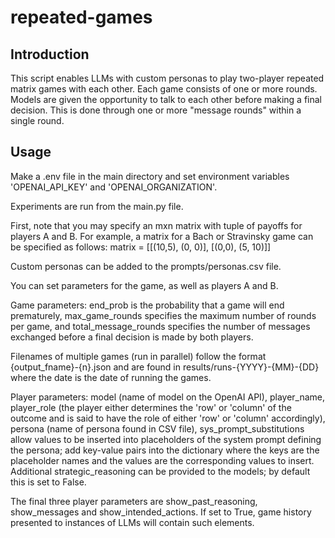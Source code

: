 # repeated-games
## Introduction
This script enables LLMs with custom personas to play two-player repeated matrix games with each other. Each game consists of one or more rounds. Models are given the opportunity to talk to each other before making a final decision. This is done through one or more "message rounds" within a single round.

## Usage
Make a .env file in the main directory and set environment variables 'OPENAI_API_KEY' and 'OPENAI_ORGANIZATION'.

Experiments are run from the main.py file. 

First, note that you may specify an mxn matrix with tuple of payoffs for players A and B. For example, a matrix for a Bach or Stravinsky game can be specified as follows:
	matrix = [[(10,5), (0, 0)],
 [(0,0), (5, 10)]]

Custom personas can be added to the prompts/personas.csv file.

You can set parameters for the game, as well as players A and B.

Game parameters: end_prob is the probability that a game will end prematurely, max_game_rounds specifies the maximum number of rounds per game, and total_message_rounds specifies the number of messages exchanged before a final decision is made by both players.

Filenames of multiple games (run in parallel) follow the format {output_fname}-{n}.json and are found in results/runs-{YYYY}-{MM}-{DD} where the date is the date of running the games.

Player parameters: model (name of model on the OpenAI API), player_name, player_role (the player either determines the 'row' or 'column' of the outcome and is said to have the role of either 'row' or 'column' accordingly), persona (name of persona found in CSV file), sys_prompt_substitutions allow values to be inserted into placeholders of the system prompt defining the persona; add key-value pairs into the dictionary where the keys are the placeholder names and the values are the corresponding values to insert. Additional strategic_reasoning can be provided to the models; by default this is set to False.

The final three player parameters are show_past_reasoning, show_messages and show_intended_actions. If set to True, game history presented to instances of LLMs will contain such elements.

